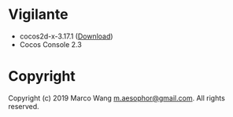 # Vigilante
* cocos2d-x-3.17.1 ([Download](https://cocos2d-x.org/filedown/cocos2d-x-3.17.1))
* Cocos Console 2.3

# Copyright
Copyright (c) 2019 Marco Wang <m.aesophor@gmail.com>. All rights reserved.
